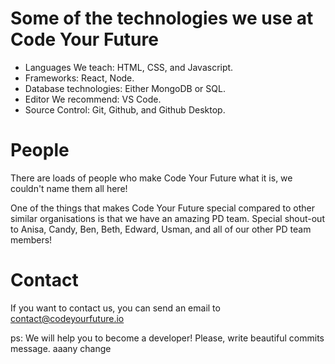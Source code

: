 Some of the technologies we use at Code Your Future
===================================================

* Languages We teach: HTML, CSS, and Javascript.
* Frameworks: React, Node.
* Database technologies: Either MongoDB or SQL.
* Editor We recommend: VS Code.
* Source Control: Git, Github, and Github Desktop.

People
======

There are loads of people who make Code Your Future what it is, we couldn't name them all here!

One of the things that makes Code Your Future special compared to other similar organisations is that we have an amazing PD team. Special shout-out to Anisa, Candy, Ben, Beth, Edward, Usman, and all of our other PD team members!

Contact
=======

If you want to contact us, you can send an email to contact@codeyourfuture.io

ps: We will help you to become a developer! Please, write beautiful commits message. aaany change